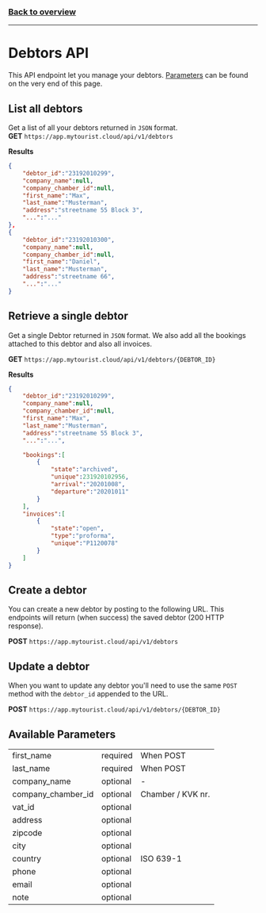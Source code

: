 ### [Back to overview](index.html)
---
# Debtors API
This API endpoint let you manage your debtors. [Parameters](#available-parameters) can be found on the very end of this page.

## List all debtors
Get a list of all your debtors returned in `JSON` format.     
**GET** `https://app.mytourist.cloud/api/v1/debtors`

**Results**
```json
{
    "debtor_id":"23192010299",
    "company_name":null,
    "company_chamber_id":null,
    "first_name":"Max",
    "last_name":"Musterman",
    "address":"streetname 55 Block 3",
    "...":"..."
},
{
    "debtor_id":"23192010300",
    "company_name":null,
    "company_chamber_id":null,
    "first_name":"Daniel",
    "last_name":"Musterman",
    "address":"streetname 66",
    "...":"..."
}
```

## Retrieve a single debtor
Get a single Debtor returned in `JSON` format. We also add all the bookings attached to this debtor and also all invoices.

**GET** `https://app.mytourist.cloud/api/v1/debtors/{DEBTOR_ID}`


**Results**
```json
{
    "debtor_id":"23192010299",
    "company_name":null,
    "company_chamber_id":null,
    "first_name":"Max",
    "last_name":"Musterman",
    "address":"streetname 55 Block 3",
    "...":"...",

    "bookings":[
        {
            "state":"archived",
            "unique":231920102956,
            "arrival":"20201008",
            "departure":"20201011"
        }
    ],
    "invoices":[
        {
            "state":"open",
            "type":"proforma",
            "unique":"P1120078"
        }
    ]
}
```

## Create a debtor
You can create a new debtor by posting to the following URL. This endpoints will return (when success) the saved debtor (200 HTTP response).

**POST** `https://app.mytourist.cloud/api/v1/debtors`    

## Update a debtor
When you want to update any debtor you'll need to use the same `POST` method with the `debtor_id` appended to the URL. 

**POST** `https://app.mytourist.cloud/api/v1/debtors/{DEBTOR_ID}`

## Available Parameters
<table>
    <tr><td>first_name</td><td>required</td><td>When POST</td></tr>    
    <tr><td>last_name</td><td>required</td><td>When POST</td></tr>
    <tr><td>company_name</td><td>optional</td><td>-</td></tr>
    <tr><td>company_chamber_id</td><td>optional</td><td>Chamber / KVK nr.</td></tr>
    <tr><td>vat_id</td><td>optional</td><td></td></tr>
    <tr><td>address</td><td>optional</td><td></td></tr>
    <tr><td>zipcode</td><td>optional</td><td></td></tr>
    <tr><td>city</td><td>optional</td><td></td></tr>
    <tr><td>country</td><td>optional</td><td>ISO 639-1</td></tr>
    <tr><td>phone</td><td>optional</td><td></td></tr>
    <tr><td>email</td><td>optional</td><td></td></tr>
    <tr><td>note</td><td>optional</td><td></td></tr>
</table>